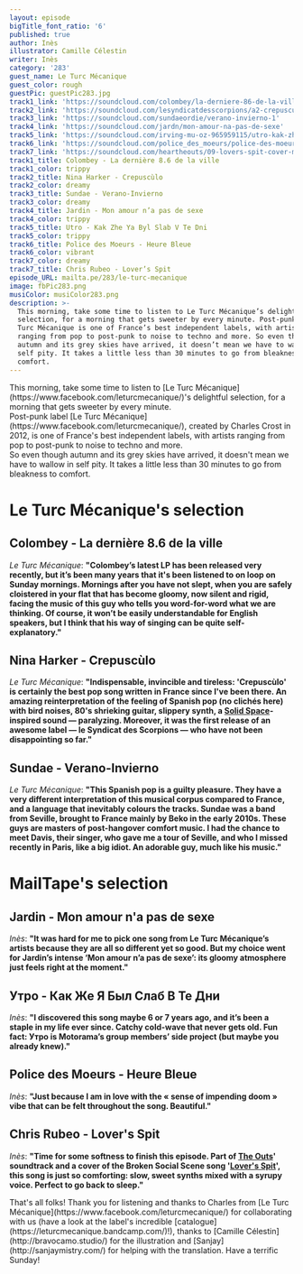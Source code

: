 ```yaml
---
layout: episode
bigTitle_font_ratio: '6'
published: true
author: Inès
illustrator: Camille Célestin
writer: Inès
category: '283'
guest_name: Le Turc Mécanique
guest_color: rough
guestPic: guestPic283.jpg
track1_link: 'https://soundcloud.com/colombey/la-derniere-86-de-la-ville'
track2_link: 'https://soundcloud.com/lesyndicatdesscorpions/a2-crepusculo'
track3_link: 'https://soundcloud.com/sundaeordie/verano-invierno-1'
track4_link: 'https://soundcloud.com/jardn/mon-amour-na-pas-de-sexe'
track5_link: 'https://soundcloud.com/irving-mu-oz-965959115/utro-kak-zhe-ya-byl-slab-v-te-dni'
track6_link: 'https://soundcloud.com/police_des_moeurs/police-des-moeurs-heure-bleue-1'
track7_link: 'https://soundcloud.com/heartheouts/09-lovers-spit-cover-march-5'
track1_title: Colombey - La dernière 8.6 de la ville
track1_color: trippy
track2_title: Nina Harker - Crepuscùlo
track2_color: dreamy
track3_title: Sundae - Verano-Invierno
track3_color: dreamy
track4_title: Jardin - Mon amour n’a pas de sexe
track4_color: trippy
track5_title: Utro - Kak Zhe Ya Byl Slab V Te Dni
track5_color: trippy
track6_title: Police des Moeurs - Heure Bleue
track6_color: vibrant
track7_color: dreamy
track7_title: Chris Rubeo - Lover’s Spit
episode_URL: mailta.pe/283/le-turc-mecanique
image: fbPic283.png
musiColor: musiColor283.png
description: >-
  This morning, take some time to listen to Le Turc Mécanique’s delightful
  selection, for a morning that gets sweeter by every minute. Post-punk label Le
  Turc Mécanique is one of France’s best independent labels, with artists
  ranging from pop to post-punk to noise to techno and more. So even though
  autumn and its grey skies have arrived, it doesn’t mean we have to wallow in
  self pity. It takes a little less than 30 minutes to go from bleakness to
  comfort.
---
```

<p id="introduction">This morning, take some time to listen to [Le Turc Mécanique](https://www.facebook.com/leturcmecanique/)'s delightful selection, for a morning that gets sweeter by every minute.<br>
Post-punk label [Le Turc Mécanique](https://www.facebook.com/leturcmecanique/), created by Charles Crost in 2012, is one of France's best independent labels, with artists ranging from pop to post-punk to noise to techno and more.
<br>So even though autumn and its grey skies have arrived, it doesn't mean we have to wallow in self pity. It takes a little less than 30 minutes to go from bleakness to comfort.</p>


# Le Turc Mécanique's selection


## Colombey - La dernière 8.6 de la ville
_Le Turc Mécanique_: **"**Colombey’s latest LP has been released very recently, but it’s been many years that it's been listened to on loop on Sunday mornings. Mornings after you have not slept, when you are safely cloistered in your flat that has become gloomy, now silent and rigid, facing the music of this guy who tells you word-for-word what we are thinking. Of course, it won’t be easily understandable for English speakers, but I think that his way of singing can be quite self-explanatory.**"**

## Nina Harker - Crepuscùlo
_Le Turc Mécanique_: **"**Indispensable, invincible and tireless: 'Crepuscùlo' is certainly the best pop song written in France since I've been there. An amazing reinterpretation of the feeling of Spanish pop (no clichés here) with bird noises, 80's shrieking guitar, slippery synth, a [Solid Space](https://www.youtube.com/watch?v=5Amcuyzd54s)-inspired sound — paralyzing. Moreover, it was the first release of an awesome label — le Syndicat des Scorpions — who have not been disappointing so far.**"**

## Sundae - Verano-Invierno
_Le Turc Mécanique_: **"**This Spanish pop is a guilty pleasure. They have a very different interpretation of this musical corpus compared to France, and a language that inevitably colours the tracks. Sundae was a band from Seville, brought to France mainly by Beko in the early 2010s. These guys are masters of post-hangover comfort music. I had the chance to meet Davis, their singer, who gave me a tour of Seville, and who I missed recently in Paris, like a big idiot. An adorable guy, much like his music.**"**


# MailTape's selection

## Jardin - Mon amour n'a pas de sexe
_Inès_: **"**It was hard for me to pick one song from Le Turc Mécanique’s artists because they are all so different yet so good. But my choice went for Jardin’s intense ‘Mon amour n’a pas de sexe’: its gloomy atmosphere just feels right at the moment.**"**

## Утро - Как Же Я Был Слаб В Те Дни
_Inès_: **"**I discovered this song maybe 6 or 7 years ago, and it’s been a staple in my life ever since. Catchy cold-wave that never gets old. Fun fact: Утро is Motorama’s group members’ side project (but maybe you already knew).**"**

## Police des Moeurs - Heure Bleue
_Inès_: **"**Just because I am in love with the « sense of impending doom » vibe that can be felt throughout the song. Beautiful.**"**

## Chris Rubeo - Lover's Spit
_Inès_: **"**Time for some softness to finish this episode. Part of [The Outs](http://www.theouts.com/)' soundtrack and a cover of the Broken Social Scene song '[Lover's Spit](https://www.youtube.com/watch?v=RK-91jT1f2E)', this song is just so comforting: slow, sweet synths mixed with a syrupy voice. Perfect to go back to sleep.**"**


<p id="outroduction">That's all folks! Thank you for listening and thanks to Charles from [Le Turc Mécanique](https://www.facebook.com/leturcmecanique/) for collaborating with us (have a look at the label's incredible [catalogue](https://leturcmecanique.bandcamp.com/)!), thanks to [Camille Célestin](http://bravocamo.studio/) for the illustration and [Sanjay](http://sanjaymistry.com/) for helping with the translation. Have a terrific Sunday!</p>
